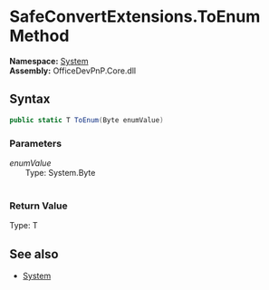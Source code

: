 # SafeConvertExtensions.ToEnum Method  
**Namespace:** [System](System.md)  
**Assembly:** OfficeDevPnP.Core.dll  
## Syntax
```C#
public static T ToEnum(Byte enumValue)
```
### Parameters
*enumValue*  
&emsp;&emsp;Type: System.Byte  
&emsp;&emsp;  
  
### Return Value
Type: T  

## See also
- [System](System.md)
